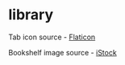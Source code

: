 # library

Tab icon source - <a href="https://www.flaticon.com/">Flaticon</a>

Bookshelf image source - <a href="https://www.istockphoto.com/vector/books-on-the-bookshelf-hand-drawn-sketch-illustration-vector-with-transparent-gm1266468960-371276574">iStock</a>